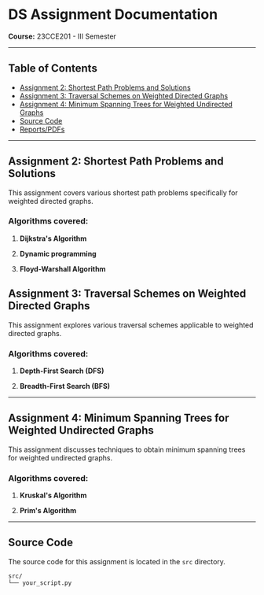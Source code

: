 # DS Assignment Documentation
**Course:** 23CCE201 - III Semester

---

## Table of Contents
- [Assignment 2: Shortest Path Problems and Solutions](#assignment-2-shortest-path-problems-and-solutions)
- [Assignment 3: Traversal Schemes on Weighted Directed Graphs](#assignment-3-traversal-schemes-on-weighted-directed-graphs)
- [Assignment 4: Minimum Spanning Trees for Weighted Undirected Graphs](#assignment-4-minimum-spanning-trees-for-weighted-undirected-graphs)
- [Source Code](#source-code)
- [Reports/PDFs](#reports-pdfs)

---

## Assignment 2: Shortest Path Problems and Solutions
This assignment covers various shortest path problems specifically for weighted directed graphs.

### Algorithms covered:
1. **Dijkstra's Algorithm**
  
2. **Dynamic programming**
   
3. **Floyd-Warshall Algorithm**

## Assignment 3: Traversal Schemes on Weighted Directed Graphs
This assignment explores various traversal schemes applicable to weighted directed graphs.

### Algorithms covered:
1. **Depth-First Search (DFS)**
  
2. **Breadth-First Search (BFS)**
   
---

## Assignment 4: Minimum Spanning Trees for Weighted Undirected Graphs
This assignment discusses techniques to obtain minimum spanning trees for weighted undirected graphs.

### Algorithms covered:
1. **Kruskal's Algorithm**
  
2. **Prim's Algorithm**
   
---

## Source Code
The source code for this assignment is located in the `src` directory.

```
src/
└── your_script.py

